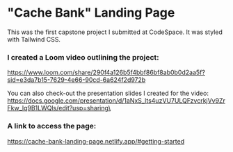 # "Cache Bank" Landing Page
This was the first capstone project I submitted at CodeSpace. It was styled with Tailwind CSS. 


### I created a Loom video outlining the project: 
https://www.loom.com/share/290f4a126b5f4bbf86bf8ab0b0d2aa5f?sid=e3da7b15-7629-4e66-90cd-6a624f2d972b

You can also check-out the presentation slides I created for the video:
https://docs.google.com/presentation/d/1aNxS_lts4uzVU7ULQFzvcrkjVv9ZrFkw_lq9B1LWQls/edit?usp=sharing\

### A link to access the page: 
https://cache-bank-landing-page.netlify.app/#getting-started 



